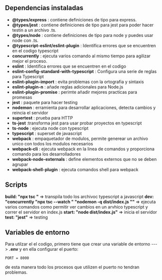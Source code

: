 ## Dependencias instaladas

- **@types/express** : contiene definiciones de tipo para express.
- **@types/jest** :  contiene definiciones de tipo para jest para poder hacer testin a un archivo .ts.
- **@types/node** :    contiene definiciones de tipo para node y puedes usar node con .ts.
- **@typescript-eslint/eslint-plugin** : Identifica errores que se encuentren en el codigo typescript
- **concurrently** : ejecuta varios comando al mismo tiempo para agilizar mejor el proceso.
- **eslint** : Identifica errores que se encuentren en el codigo
- **eslint-config-standard-with-typescript** : Configura una serie de reglas para Typescript
- **eslint-plugin-import** : evita problemas con la ortografia y sintaxis
- **eslint-plugin-n** : añade reglas adicionales para Node.js
- **eslint-plugin-promise** : perimte añadir mejores practicas para promesas
- **jest** : paquete para hacer testing
- **nodemon** : erramienta para desarrollar aplicaciones, detecta cambios y reincia el servidor
- **supertest** : prueba para HTTP
- **ts-jest** :transforma jest para usar probar proyectos en typescript
- **ts-node** : ejecuta node con typescript
- **typescript** : superset de javascript
- **webpack** : empaquetador de modulos, permite generear un archivo unico con todos los modulos necesarios
- **webpack-cli** : ejecuta webpack en la linea de comandos y proporciona comando para los desarrolladores
- **webpack-node-externals** : define elementos externos que no se deben agrupar
- **webpack-shell-plugin** : ejecuta comandos shell para webpack

## Scripts

  **build: "npx tsc "** => transpila todo los archivoc typescript a javascript
  **dev: "concurrently \"npx tsc --watch \" \"nodemon -q dist/index.js \""** => ejecuta varios comandos como permitir ver cambios en un arvhico typescript y correr el servidor en index.js 
  **start: "node dist/index.js"** => inicia el servidor 
  **test: "jest"** => testing

## Variables de entorno

Para utilzar el el codigo, primero tiene que crear una variable de entorno ---> __.env__ y en ella configurar el puerto:

```
PORT = 8000
```

de esta manera todo los procesos que utilizen el puerto no tendran problemas.



 
